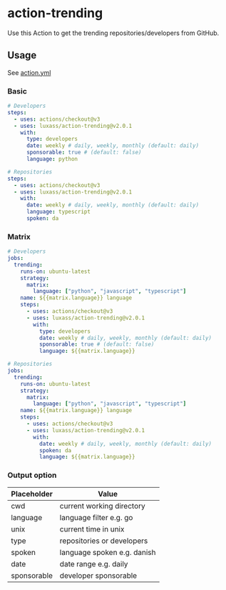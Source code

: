 # action-trending

Use this Action to get the trending repositories/developers from GitHub.

## Usage

See [action.yml](action.yml)

### Basic

```yaml
# Developers
steps:
  - uses: actions/checkout@v3
  - uses: luxass/action-trending@v2.0.1
    with:
      type: developers
      date: weekly # daily, weekly, monthly (default: daily)
      sponsorable: true # (default: false)
      language: python
```

```yaml
# Repositories
steps:
  - uses: actions/checkout@v3
  - uses: luxass/action-trending@v2.0.1
    with:
      date: weekly # daily, weekly, monthly (default: daily)
      language: typescript
      spoken: da
```

### Matrix

```yaml
# Developers
jobs:
  trending:
    runs-on: ubuntu-latest
    strategy:
      matrix:
        language: ["python", "javascript", "typescript"]
    name: ${{matrix.language}} language
    steps:
      - uses: actions/checkout@v3
      - uses: luxass/action-trending@v2.0.1
        with:
          type: developers
          date: weekly # daily, weekly, monthly (default: daily)
          sponsorable: true # (default: false)
          language: ${{matrix.language}}

```

```yaml
# Repositories
jobs:
  trending:
    runs-on: ubuntu-latest
    strategy:
      matrix:
        language: ["python", "javascript", "typescript"]
    name: ${{matrix.language}} language
    steps:
      - uses: actions/checkout@v3
      - uses: luxass/action-trending@v2.0.1
        with:
          date: weekly # daily, weekly, monthly (default: daily)
          spoken: da
          language: ${{matrix.language}}
```


### Output option
| Placeholder | Value                       |
|-------------|-----------------------------|
| cwd         | current working directory   |
| language    | language filter e.g. go     |
| unix        | current time in unix        |
| type        | repositories or developers  |
| spoken      | language spoken e.g. danish |
| date        | date range e.g. daily       |
| sponsorable | developer sponsorable       |